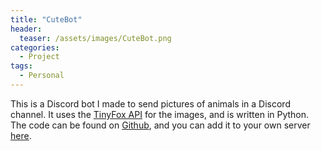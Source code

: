 ```yaml
---
title: "CuteBot"
header:
  teaser: /assets/images/CuteBot.png
categories: 
  - Project
tags:
  - Personal
---
```


This is a Discord bot I made to send pictures of animals in a Discord channel. It uses the [TinyFox API](https://tinyfox.dev) for the images, and is written in Python. The code can be found on [Github](https://github.com/sciclone1984/CuteBot), and you can add it to your own server [here](https://discord.com/api/oauth2/authorize?client_id=969093006512754728&permissions=277025410048&scope=bot%20applications.commands).